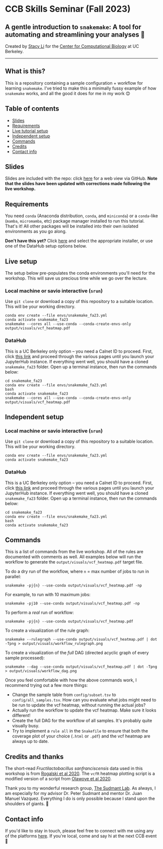 # CCB Skills Seminar (Fall 2023)
## **A gentle introduction to `snakemake`**: A tool for automating and streamlining your analyses 🐍

Created by [Stacy Li](https://linktr.ee/stacy_li) for the [Center for Computational Biology](ccb.berkeley.edu) at UC Berkeley.

--------------

## What is this?
This is a repository containing a sample configuration + workflow for learning `snakemake`. I've tried to make this a minimally fussy example of how `snakemake` works, and all the good it does for me in my work 😊

## Table of contents

- [Slides](#slides)
- [Requirements](#requirements)
- [Live tutorial setup](#live-tutorial-setup)
- [Independent setup](#independent-tutorial-setup)
- [Commands](#commands)
- [Credits](#credits)
- [Contact info](#contact-info)

## Slides

Slides are included with the repo: click [here](https://github.com/ccbskillssem/snakemake_fa23/blob/main/ccb_snakemake_fa23_slidesv2.pdf) for a web view via GitHub. **Note that the slides have been updated with corrections made following the live workshop.**

## Requirements
You need `conda` (Anaconda distribution, `conda`, and `miniconda`) or a `conda`-like (`mamba`, `micromamba`, etc) package manager installed to run this tutorial. That's it! All other packages will be installed into their own isolated environments as you go along.

**Don't have this yet?** Click [here](https://docs.conda.io/projects/miniconda/en/latest/) and select the appropriate installer, or use one of the DataHub setup options below.

## Live setup
The setup below pre-populates the conda environments you'll need for the workshop. This will save us precious time while we go over the lecture.
### Local machine or savio interactive (`srun`)
Use `git clone` or download a copy of this repository to a suitable location. This will be your working directory.
```
conda env create --file envs/snakemake_fa23.yml
conda activate snakemake_fa23
snakemake --cores all --use-conda --conda-create-envs-only output/visuals/vcf_heatmap.pdf
```

### DataHub
This is a UC Berkeley only option – you need a Calnet ID to proceed.
First, click [this link]() and proceed through the various pages until you launch your JupyterHub instance. If everything went well, you should have a cloned `snakemake_fa23` folder.
Open up a terminal instance, then run the commands below:
```
cd snakemake_fa23
conda env create --file envs/snakemake_fa23.yml
bash
conda activate snakemake_fa23
snakemake --cores all --use-conda --conda-create-envs-only output/visuals/vcf_heatmap.pdf
```

## Independent setup
### Local machine or savio interactive (`srun`)
Use `git clone` or download a copy of this repository to a suitable location. This will be your working directory.
```
conda env create --file envs/snakemake_fa23.yml
conda activate snakemake_fa23
```

### DataHub
This is a UC Berkeley only option – you need a Calnet ID to proceed.
First, click [this link](https://biology.datahub.berkeley.edu/user/stacy-l/git-pull?repo=https://github.com/ccbskillssem/snakemake_fa23) and proceed through the various pages until you launch your JupyterHub instance. If everything went well, you should have a cloned `snakemake_fa23` folder.
Open up a terminal instance, then run the commands below:
```
cd snakemake_fa23
conda env create --file envs/snakemake_fa23.yml
bash
conda activate snakemake_fa23
```

## Commands
This is a list of commands from the live workshop. All of the rules are documented with comments as well. All examples below will run the workflow to generate the `output/visuals/vcf_heatmap.pdf` target file.

To do a dry run of the workflow, where `n` = max number of jobs to run in parallel:
```
snakemake -pj{n} --use-conda output/visuals/vcf_heatmap.pdf -np
```

For example, to run with 10 maximum jobs:

```
snakemake -pj10 --use-conda output/visuals/vcf_heatmap.pdf -np
```

To perform a *real* run of workflow:
```
snakemake -pj{n} --use-conda output/visuals/vcf_heatmap.pdf
```

To create a visualization of the rule graph:
```
snakemake --rulegraph --use-conda output/visuals/vcf_heatmap.pdf | dot -Tpng > output/visuals/workflow_rulegraph.png
```

To create a visualization of the *full* DAG (directed acyclic graph of every sample processed):
```
snakemake --dag --use-conda output/visuals/vcf_heatmap.pdf | dot -Tpng > output/visuals/workflow_dag.png
```

Once you feel comfortable with how the above commands work, I recommend trying out a few more things:
* Change the sample table from `config/subset.tsv` to `config/all_samples.tsv`. How can you evaluate what jobs might need to be run to update the vcf heatmap, without running the actual jobs?
* Actually run the workflow to update the vcf heatmap. Make sure it looks different!
* Create the full DAG for the workflow of all samples. It's probably quite visually busy.
* Try to implement a `rule all` in the `Snakefile` to ensure that both the coverage plot of your choice (`.html` or `.pdf`) and the vcf heatmap are always up to date.

## Credits and thanks
The short-read *Fructilactobacillus sanfranciscensis* data used in this workshop is from [Rogalski et al 2020](https://www.sciencedirect.com/science/article/pii/S0944501320304936). The `vcfR` heatmap plotting script is a modified version of a script from [Olawoye et al 2020](https://doi.org/10.7717/peerj.10121).

Thank you to my wonderful research group, [The Sudmant Lab](sudmantlab.org). As always, I am especially for my advisor Dr. Peter Sudmant and mentor Dr. Juan Manuel Vazquez. Everything I do is only possible because I stand upon the shoulders of giants. 🌟

## Contact info
If you'd like to stay in touch, please feel free to connect with me using any of the platforms [here](https://linktr.ee/stacy_li). If you're local, come and say hi at the next CCB event 👋